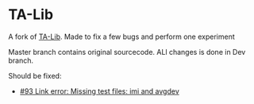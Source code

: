 # TA-Lib
A fork of [TA-Lib](http://ta-lib.org). Made to fix a few bugs and perform one experiment

Master branch contains original sourcecode. ALl changes is done in Dev branch.

Should be fixed:
* [#93 Link error: Missing test files: imi and avgdev](https://sourceforge.net/p/ta-lib/bugs/93/)
